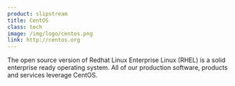 ```yaml
---
product: slipstream
title: CentOS
class: tech
image: /img/logo/centos.png
link: http://centos.org
---
```


The open source version of Redhat Linux Enterprise Linux (RHEL) is a solid enterprise ready operating system. All of our production software, products and services leverage CentOS.
